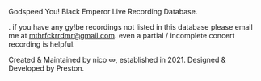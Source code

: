 Godspeed You! Black Emperor Live Recording Database.

. if you have any gy!be recordings not listed in this database please email me at mthrfckrrdmr@gmail.com. even a partial / incomplete concert recording is helpful.


Created & Maintained by nico ∞, established in 2021.
Designed & Developed by Preston.